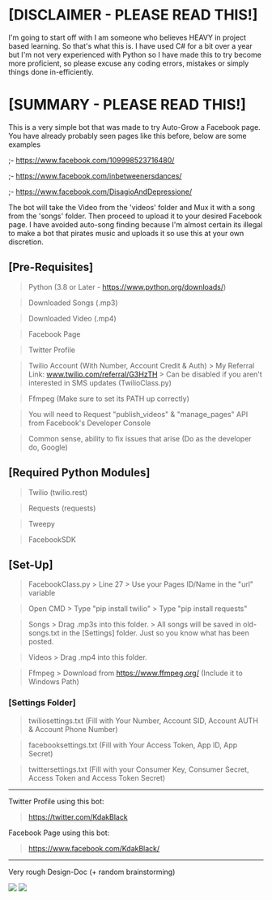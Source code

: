 # [DISCLAIMER - PLEASE READ THIS!]

I'm going to start off with I am someone who believes HEAVY in project based learning. So that's what this is. I have
used C# for a bit over a year but I'm not very experienced with Python so I have made this to try become more proficient,
so please excuse any coding errors, mistakes or simply things done in-efficiently.

# [SUMMARY - PLEASE READ THIS!]

This is a very simple bot that was made to try Auto-Grow a Facebook page. You have already probably seen pages like
this before, below are some examples

;- https://www.facebook.com/109998523716480/

;- https://www.facebook.com/inbetweenersdances/

;- https://www.facebook.com/DisagioAndDepressione/

The bot will take the Video from the 'videos' folder and Mux it with a song from the 'songs' folder. Then proceed to
upload it to your desired Facebook page. I have avoided auto-song finding because I'm almost certain its illegal to make
a bot that pirates music and uploads it so use this at your own discretion.

## [Pre-Requisites]
> Python (3.8 or Later - https://www.python.org/downloads/)

> Downloaded Songs (.mp3)

> Downloaded Video (.mp4)

> Facebook Page

> Twitter Profile

> Twilio Account (With Number, Account Credit & Auth)
    > My Referral Link: www.twilio.com/referral/G3HzTH
    > Can be disabled if you aren't interested in SMS updates (TwilioClass.py)
   
> Ffmpeg (Make sure to set its PATH up correctly)

> You will need to Request "publish_videos" & "manage_pages" API from Facebook's Developer Console

> Common sense, ability to fix issues that arise (Do as the developer do, Google)

## [Required Python Modules]
> Twilio (twilio.rest)

> Requests (requests)

> Tweepy

> FacebookSDK

## [Set-Up]
> FacebookClass.py
    > Line 27
        > Use your Pages ID/Name in the "url" variable
        
> Open CMD
    > Type "pip install twilio"
    > Type "pip install requests"

> Songs
    > Drag .mp3s into this folder.
        > All songs will be saved in old-songs.txt in the [Settings] folder. Just so you know what has been posted.

> Videos
    > Drag .mp4 into this folder.

> Ffmpeg
    > Download from https://www.ffmpeg.org/
        (Include it to Windows Path)

### [Settings Folder]
> twiliosettings.txt (Fill with Your Number, Account SID, Account AUTH & Account Phone Number)

> facebooksettings.txt (Fill with Your Access Token, App ID, App Secret)        

> twittersettings.txt (Fill with your Consumer Key, Consumer Secret, Access Token and Access Token Secret)

---

Twitter Profile using this bot:

> https://twitter.com/KdakBlack

Facebook Page using this bot:

> https://www.facebook.com/KdakBlack/

---- 

Very rough Design-Doc (+ random brainstorming)

<img src="https://i.ibb.co/HB6fHSq/design.jpg">
<img src="https://i.ibb.co/0VV3zfZ/design2.jpg">
